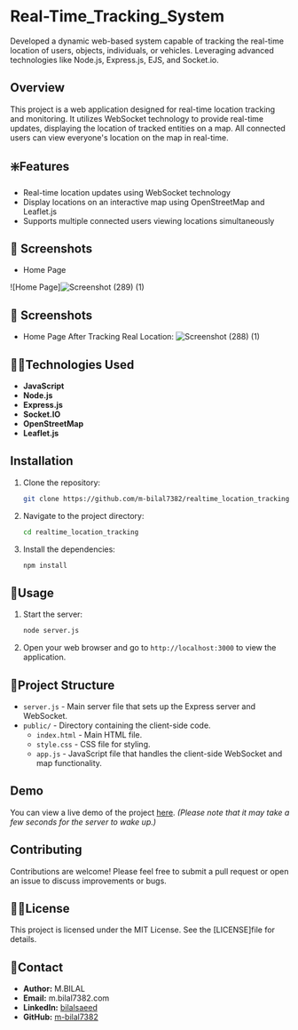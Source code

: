 # Real-Time_Tracking_System
Developed a dynamic web-based system capable of tracking the real-time location of users, objects, individuals, or vehicles. Leveraging advanced technologies like Node.js, Express.js, EJS, and Socket.io.

## Overview

This project is a web application designed for real-time location tracking and monitoring. It utilizes WebSocket technology to provide real-time updates, displaying the location of tracked entities on a map. All connected users can view everyone's location on the map in real-time.

## ❇️Features

- Real-time location updates using WebSocket technology
- Display locations on an interactive map using OpenStreetMap and Leaflet.js
- Supports multiple connected users viewing locations simultaneously

## 📸 Screenshots
* Home Page

![Home Page]![Screenshot (289) (1)](https://github.com/user-attachments/assets/b4c75886-8dd3-41dc-9e8c-80c3c7fc2015)

## 📸 Screenshots
* Home Page After Tracking Real Location:
![Screenshot (288) (1)](https://github.com/user-attachments/assets/c660bb89-5b49-48bc-980e-4d7248487562)




## 🧑‍💻Technologies Used

- **JavaScript**
- **Node.js**
- **Express.js**
- **Socket.IO**
- **OpenStreetMap**
- **Leaflet.js**

## Installation

1. Clone the repository:
    ```bash
    git clone https://github.com/m-bilal7382/realtime_location_tracking.git
    ```
2. Navigate to the project directory:
    ```bash
    cd realtime_location_tracking
    ```
3. Install the dependencies:
    ```bash
    npm install
    ```

## 🧐Usage

1. Start the server:
    ```bash
    node server.js
    ```
2. Open your web browser and go to `http://localhost:3000` to view the application.

## 📖Project Structure

- `server.js` - Main server file that sets up the Express server and WebSocket.
- `public/` - Directory containing the client-side code.
  - `index.html` - Main HTML file.
  - `style.css` - CSS file for styling.
  - `app.js` - JavaScript file that handles the client-side WebSocket and map functionality.

## Demo

You can view a live demo of the project [here](https://realtimetracking.onrender.com/). *(Please note that it may take a few seconds for the server to wake up.)*

## Contributing

Contributions are welcome! Please feel free to submit a pull request or open an issue to discuss improvements or bugs.

## 🧑‍💻License

This project is licensed under the MIT License. See the [LICENSE]file for details.

## 🚀Contact

- **Author:** M.BILAL
- **Email:** m.bilal7382.com
- **LinkedIn:** [bilalsaeed](linkedin.com/in/bilalsaeed7382)
- **GitHub:** [m-bilal7382](http://github.com/m-bilal7382)

